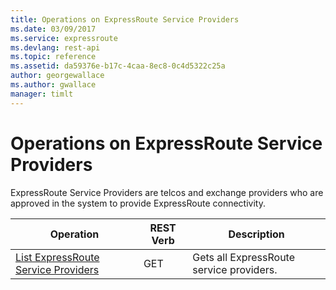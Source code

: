 ```yaml
---
title: Operations on ExpressRoute Service Providers
ms.date: 03/09/2017
ms.service: expressroute
ms.devlang: rest-api
ms.topic: reference
ms.assetid: da59376e-b17c-4caa-8ec8-0c4d5322c25a
author: georgewallace
ms.author: gwallace
manager: timlt
---
```

# Operations on ExpressRoute Service Providers

ExpressRoute Service Providers are telcos and exchange providers who are approved in the system to provide ExpressRoute connectivity.  

| Operation | REST Verb | Description | 
|---------|---------|-----------|
| [List ExpressRoute Service Providers](list-express-route-service-providers.md)  |  GET | Gets all ExpressRoute service providers. |  
